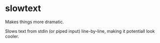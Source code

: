 slowtext
========

Makes things more dramatic.

Slows text from stdin (or piped input) line-by-line, making it potentiall look cooler.
